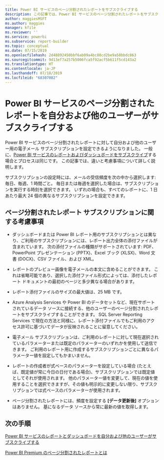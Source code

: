 ```yaml
---
title: Power BI サービスのページ分割されたレポートをサブスクライブする
description: この記事では、Power BI サービスのページ分割されたレポートをサブスクライブする際の留意点について説明します。
author: maggiesMSFT
ms.author: maggies
manager: kfile
ms.reviewer: ''
ms.service: powerbi
ms.subservice: report-builder
ms.topic: conceptual
ms.date: 07/15/2019
ms.openlocfilehash: 2d48892450bbf6ab09a4bc88cd2be9a58bbdc863
ms.sourcegitcommit: 9d13ef7a257b5006fca5f92acf5b611f5cd143a2
ms.translationtype: HT
ms.contentlocale: ja-JP
ms.lasthandoff: 07/18/2019
ms.locfileid: "68307082"
---
```

# <a name="subscribe-yourself-and-others-to-paginated-reports-in-the-power-bi-service"></a>Power BI サービスのページ分割されたレポートを自分および他のユーザーがサブスクライブする 

Power BI サービスのページ分割されたレポートに対して自分および他のユーザー用の電子メール サブスクリプションを設定できるようになりました。 一般に、[Power BI サービスのレポートおよびダッシュボードをサブスクライブ](service-report-subscribe.md)する場合とプロセスは同じです。 この記事では、違いと考慮事項について詳しく説明します。 

サブスクリプションの設定時には、メールの受信頻度を次の中から選択します: 毎日、毎週、1 時間ごと。 毎日または毎週を選択した場合は、サブスクリプションを実行する時刻を選択できます。 いずれの場合も、すべてのレポートに、1 日あたり最大 24 個の異なるサブスクリプションを設定できます。 

## <a name="considerations-for-paginated-report-subscriptions"></a>ページ分割されたレポート サブスクリプションに関する考慮事項 

- ダッシュボードまたは Power BI レポート用のサブスクリプションとは異なり、ご利用のサブスクリプションには、レポート出力全体の添付ファイルが含まれています。  次の添付ファイルの種類がサポートされています: PDF、PowerPoint プレゼンテーション (PPTX)、Excel ブック (XLSX)、Word 文書 (DOCX)、CSV ファイル、および XML。

- レポートのプレビュー画像を電子メールの本文に含めることができます。  これは省略可能であり、選択した添付ファイル形式によっては、添付したレポート ドキュメントの最初のページと多少異なる場合があります。 

- レポート添付ファイルのサイズの最大値は、25 MB です。 

- Azure Analysis Services や Power BI のデータセットなど、現在サポートされているデータ ソースに接続する、他のユーザーのページ分割されたレポートをサブスクライブすることができます。 SQL Server Reporting Services で現在の方法と同様に、レポート添付ファイルでもご利用のアクセス許可に基づいてデータが反映されることに留意してください。 

- 電子メール サブスクリプションは、ご利用のレポートに対して現在選択されているパラメーターまたは既定のパラメーターのいずれかを使用して送信できます。  ご利用のレポート用に作成するサブスクリプションごとに異なるパラメーター値を設定してもかまいません。 

- レポートの作成者が式ベースのパラメーターを設定している場合 (たとえば、既定値が常に今日の日付である場合)、サブスクリプションでは既定値としてそれが使用されます。 他のパラメーター値を変更して、現在の値を使用することを選択できますが、その値も明示的に変更しない限り、サブスクリプションでは式ベースのパラメーターが使用されます。

- ページ分割されたレポートには、頻度を設定する **[データ更新後]** オプションはありません。 基になるデータ ソースから常に最新の値を取得します。 

## <a name="next-steps"></a>次の手順

[Power BI サービスのレポートとダッシュボードを自分および他のユーザーがサブスクライブする](service-report-subscribe.md)

[Power BI Premium のページ分割されたレポートとは](paginated-reports-report-builder-power-bi.md)
